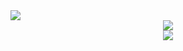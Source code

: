 
<!--
**Flover-am/Flover-am** is a ✨ _special_ ✨ repository because its `README.md` (this file) appears on your GitHub profile.

Here are some ideas to get you started:

- 🔭 I’m currently working on ...
- 🌱 I’m currently learning ...
- 👯 I’m looking to collaborate on ...
- 🤔 I’m looking for help with ...
- 💬 Ask me about ...
- 📫 How to reach me: ...
- 😄 Pronouns: ...
- ⚡ Fun fact: ...
-->
<a> 
  <img align = "center" src = "https://github-readme-stats.vercel.app/api?username=flover-am&hide=prs,issues,contribs&count_private=true&theme=radical"  />  
</a>

<div align = "center">
  <img  src = "https://github-readme-stats.vercel.app/api/top-langs/?username=flover-am" />
</div>

<div align = "center">
  <img  src = "https://github-readme-stats.vercel.app/api?username=flover-am&hide=prs,issues,contribs&count_private=true&theme=radical"/>  
</div>
  
